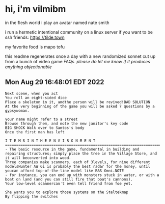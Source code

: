 # hi, i'm vilmibm

in the flesh world i play an avatar named nate smith

i run a hermetic intentional community on a linux server if you want to be ssh friends: https://tilde.town

my favorite food is mapo tofu

this readme regenerates once a day with a new randomized sonnet cut up from a bunch of video game FAQs.
_please do let me know if it produces anything objectionable_

## Mon Aug 29 16:48:01 EDT 2022

    Next scene, when you act
    You roll an eight-sided dice
    Place a skeleton in it, andthe person will be revived!BAD SOLUTION
    At the very beginning of the game you will be asked 7 questions by a gypsywoman.
    
    your name might refer to a street
    Browse through them, and note the new janitor's key code
    BIG SHOCK Walk over to Santos's body
    Once the first man has left
    
    I T E M S I N T H E E N V I R O N M E N T  =============================================================================TREES - The basic resource in the game, fundamental in building and repairing structures; simply place the tree in the Village Store, and it will beconverted into wood.
    Three companies make scanners, each of 3levels, for nine different modelsHunter AW 6i is probably the best radar for the money, until youcan afford top-of-the-line model like B&S Omni.NOTE
    - for instance, you can end up with monsters stuck in water, or with a boat on land (and you can still fire that boat's cannons).
    Your low-level scannercan't even tell friend from foe yet.
    
    She wants you to explore those systems on the Steltekmap
    By flipping the switches
